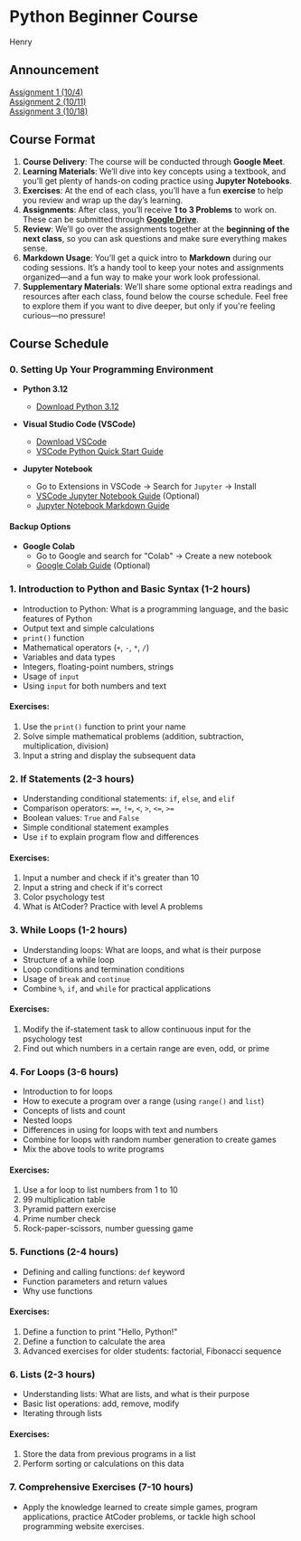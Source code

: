 # Python Beginner Course
Henry

## Announcement

[Assignment 1 (10/4)](Assignments/assg1.ipynb)<br>
[Assignment 2 (10/11)](Assignments/assg2.ipynb)<br>
[Assignment 3 (10/18)](Assignments/assg3.ipynb)

## Course Format

1. **Course Delivery**: The course will be conducted through **Google Meet**. 
2. **Learning Materials**: We’ll dive into key concepts using a textbook, and you’ll get plenty of hands-on coding practice using **Jupyter Notebooks**. 
3. **Exercises**: At the end of each class, you’ll have a fun **exercise** to help you review and wrap up the day’s learning.
4. **Assignments**: After class, you’ll receive **1 to 3 Problems** to work on. These can be submitted through [**Google Drive**](https://drive.google.com/drive/folders/1r-KcMK5K-gwQklVu7e33sAiFOadtNBLD?usp=sharing).
5. **Review**: We’ll go over the assignments together at the **beginning of the next class**, so you can ask questions and make sure everything makes sense.
6. **Markdown Usage**: You’ll get a quick intro to **Markdown** during our coding sessions. It’s a handy tool to keep your notes and assignments organized—and a fun way to make your work look professional.
7. **Supplementary Materials**: We’ll share some optional extra readings and resources after each class, found below the course schedule. Feel free to explore them if you want to dive deeper, but only if you're feeling curious—no pressure!

## Course Schedule

### 0. Setting Up Your Programming Environment

- **Python 3.12**
  - [Download Python 3.12](https://www.python.org/downloads/release/python-3127/)

- **Visual Studio Code (VSCode)**
  - [Download VSCode](https://code.visualstudio.com/download)
  - [VSCode Python Quick Start Guide](https://code.visualstudio.com/docs/python/python-quick-start)

- **Jupyter Notebook**
  - Go to Extensions in VSCode -> Search for `Jupyter` -> Install
  - [VSCode Jupyter Notebook Guide](https://code.visualstudio.com/docs/datascience/jupyter-notebooks) (Optional)
  - [Jupyter Notebook Markdown Guide](https://jupyter-notebook.readthedocs.io/en/stable/examples/Notebook/Working%20With%20Markdown%20Cells.html)

#### Backup Options

- **Google Colab**
  - Go to Google and search for "Colab" -> Create a new notebook
  - [Google Colab Guide](https://colab.research.google.com/drive/16pBJQePbqkz3QFV54L4NIkOn1kwpuRrj) (Optional)

### 1. Introduction to Python and Basic Syntax (1-2 hours)

- Introduction to Python: What is a programming language, and the basic features of Python
- Output text and simple calculations
- `print()` function
- Mathematical operators (`+`, `-`, `*`, `/`)
- Variables and data types
- Integers, floating-point numbers, strings
- Usage of `input`
- Using `input` for both numbers and text

#### Exercises:

1. Use the `print()` function to print your name
2. Solve simple mathematical problems (addition, subtraction, multiplication, division)
3. Input a string and display the subsequent data

### 2. If Statements (2-3 hours)

- Understanding conditional statements: `if`, `else`, and `elif`
- Comparison operators: `==`, `!=`, `<`, `>`, `<=`, `>=`
- Boolean values: `True` and `False`
- Simple conditional statement examples
- Use `if` to explain program flow and differences

#### Exercises:

1. Input a number and check if it's greater than 10
2. Input a string and check if it's correct
3. Color psychology test
4. What is AtCoder? Practice with level A problems

### 3. While Loops (1-2 hours)

- Understanding loops: What are loops, and what is their purpose
- Structure of a while loop
- Loop conditions and termination conditions
- Usage of `break` and `continue`
- Combine `%`, `if`, and `while` for practical applications

#### Exercises:

1. Modify the if-statement task to allow continuous input for the psychology test
2. Find out which numbers in a certain range are even, odd, or prime

### 4. For Loops (3-6 hours)

- Introduction to for loops
- How to execute a program over a range (using `range()` and `list`)
- Concepts of lists and count
- Nested loops
- Differences in using for loops with text and numbers
- Combine for loops with random number generation to create games
- Mix the above tools to write programs

#### Exercises:

1. Use a for loop to list numbers from 1 to 10
2. 99 multiplication table
3. Pyramid pattern exercise
4. Prime number check
5. Rock-paper-scissors, number guessing game

### 5. Functions (2-4 hours)

- Defining and calling functions: `def` keyword
- Function parameters and return values
- Why use functions

#### Exercises:

1. Define a function to print "Hello, Python!"
2. Define a function to calculate the area
3. Advanced exercises for older students: factorial, Fibonacci sequence

### 6. Lists (2-3 hours)

- Understanding lists: What are lists, and what is their purpose
- Basic list operations: add, remove, modify
- Iterating through lists

#### Exercises:

1. Store the data from previous programs in a list
2. Perform sorting or calculations on this data

### 7. Comprehensive Exercises (7-10 hours)

- Apply the knowledge learned to create simple games, program applications, practice AtCoder problems, or tackle high school programming website exercises.